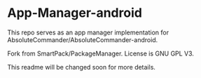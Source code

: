 # App-Manager-android

This repo serves as an app manager implementation for AbsoluteCommander/AbsoluteCommander-android.

Fork from SmartPack/PackageManager.
License is GNU GPL V3.

This readme will be changed soon for more details.
